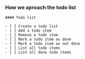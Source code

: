 ### How we aproach the todo list

    #### Todo list

    - [ ] Create a todo list
    - [ ] Add a todo item
    - [ ] Remove a todo item
    - [ ] Mark a todo item as done
    - [ ] Mark a todo item as not done
    - [ ] List all todo items
    - [ ] List all done todo items
